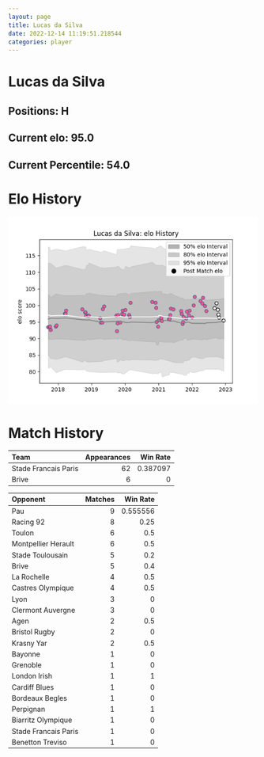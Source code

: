 ```yaml
---  
layout: page  
title: Lucas da Silva  
date: 2022-12-14 11:19:51.218544  
categories: player  
---
```

# Lucas da Silva

## Positions: H

## Current elo: 95.0

## Current Percentile: 54.0

# Elo History


![elo history](history_LucasdaSilva.png)
# Match History


| Team                 |   Appearances |   Win Rate |
|:---------------------|--------------:|-----------:|
| Stade Francais Paris |            62 |   0.387097 |
| Brive                |             6 |   0        |

| Opponent             |   Matches |   Win Rate |
|:---------------------|----------:|-----------:|
| Pau                  |         9 |   0.555556 |
| Racing 92            |         8 |   0.25     |
| Toulon               |         6 |   0.5      |
| Montpellier Herault  |         6 |   0.5      |
| Stade Toulousain     |         5 |   0.2      |
| Brive                |         5 |   0.4      |
| La Rochelle          |         4 |   0.5      |
| Castres Olympique    |         4 |   0.5      |
| Lyon                 |         3 |   0        |
| Clermont Auvergne    |         3 |   0        |
| Agen                 |         2 |   0.5      |
| Bristol Rugby        |         2 |   0        |
| Krasny Yar           |         2 |   0.5      |
| Bayonne              |         1 |   0        |
| Grenoble             |         1 |   0        |
| London Irish         |         1 |   1        |
| Cardiff Blues        |         1 |   0        |
| Bordeaux Begles      |         1 |   0        |
| Perpignan            |         1 |   1        |
| Biarritz Olympique   |         1 |   0        |
| Stade Francais Paris |         1 |   0        |
| Benetton Treviso     |         1 |   0        |